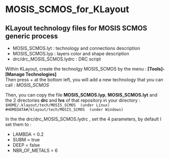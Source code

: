 # MOSIS_SCMOS_for_KLayout

## KLayout technology files for MOSIS SCMOS generic process

 * MOSIS_SCMOS.lyt   : technology and connections description  
 * MOSIS_SCMOS.lyp   : layers color and shape description  
 * drc/drc_MOSIS_SCMOS.lydrc : DRC script  

Within KLayout, create the technolgy MOSIS_SCMOS by the menu : **[Tools]-[Manage Technologies]**  
Then press + at the bottom left, you will add a new technology that you can call : _MOSIS_SCMOS_

Then, you can copy the file **MOSIS_SCMOS.lyp**, **MOSIS_SCMOS.lyt** and the 2 directories **drc** and **lvs** of that repository in your directory :  
`$HOME/.klayout/tech/MOSIS_SCMOS  (under Linux)`  
`#HOMEDATA#/klayout/tech/MOSIS_SCMOS  (under Windows)`  

In the the drc/drc_MOSIS_SCMOS.lydrc , set the 4 parameters, by default I set them to :
 * LAMBDA = 0.2
 * SUBM = true
 * DEEP = false
 * NBR_OF_METALS = 6

